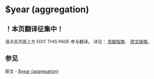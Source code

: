 # $year (aggregation)

## ！本页翻译征集中！

请点击页面上方 EDIT THIS PAGE 参与翻译。
详见：
[贡献指南]( https://github.com/JinMuInfo/MongoDB-Manual-zh/blob/master/CONTRIBUTING.md )、
[原文链接](  https://docs.mongodb.com/manual/reference/operator/aggregation/year/  )。
## 参见

原文 - [$year (aggregation)]( https://docs.mongodb.com/manual/reference/operator/aggregation/year/ )

